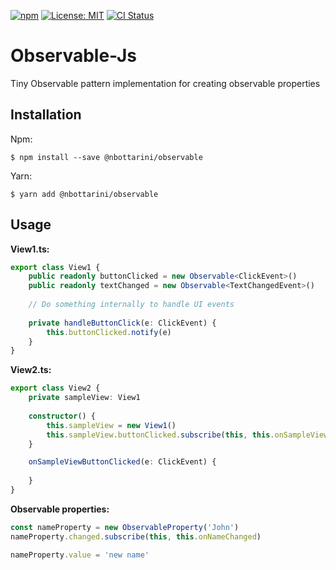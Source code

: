 [![npm](https://img.shields.io/npm/v/@nbottarini/observable.svg)](https://www.npmjs.com/package/@nbottarini/observable)
[![License: MIT](https://img.shields.io/badge/License-MIT-yellow.svg)](https://opensource.org/licenses/MIT)
[![CI Status](https://github.com/nbottarini/observable-js/actions/workflows/main.yml/badge.svg?branch=main)](https://github.com/nbottarini/observable-js/actions)

# Observable-Js
Tiny Observable pattern implementation for creating observable properties
## Installation

Npm:
```
$ npm install --save @nbottarini/observable
```

Yarn:
```
$ yarn add @nbottarini/observable
```

## Usage

**View1.ts:**
```typescript
export class View1 {
    public readonly buttonClicked = new Observable<ClickEvent>()
    public readonly textChanged = new Observable<TextChangedEvent>()
    
    // Do something internally to handle UI events 
    
    private handleButtonClick(e: ClickEvent) {
        this.buttonClicked.notify(e)
    }
}
```

**View2.ts:**
```typescript
export class View2 {
    private sampleView: View1
    
    constructor() {
        this.sampleView = new View1()
        this.sampleView.buttonClicked.subscribe(this, this.onSampleViewButtonClicked)
    }

    onSampleViewButtonClicked(e: ClickEvent) {
        
    }
}
```

**Observable properties:**

```typescript
const nameProperty = new ObservableProperty('John')
nameProperty.changed.subscribe(this, this.onNameChanged)

nameProperty.value = 'new name'
```
